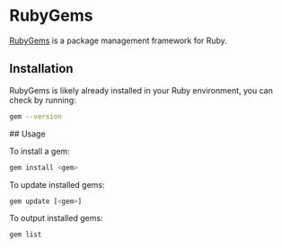 # RubyGems

[RubyGems](https://github.com/rubygems/rubygems) is a package management
framework for Ruby.

## Installation

RubyGems is likely already installed in your Ruby environment, you can check
by running:

```bash
gem --version
```

## Usage

To install a gem:

```bash
gem install <gem>
```

To update installed gems:

```bash
gem update [<gem>]
```

To output installed gems:

```bash
gem list
```
